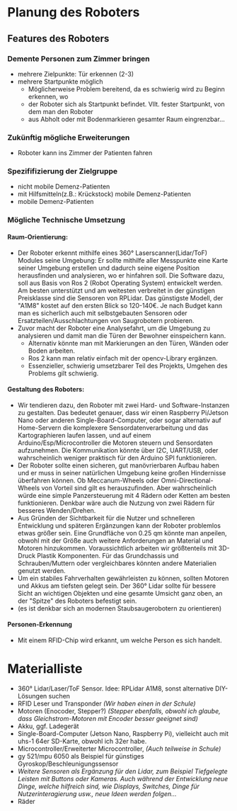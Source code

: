 # Planung des Roboters

## Features des Roboters
### Demente Personen zum Zimmer bringen
* mehrere Zielpunkte: Tür erkennen (2-3)
* mehrere Startpunkte möglich
    * Möglicherweise Problem bereitend, da es schwierig wird zu Beginn erkennen, wo 
    * der Roboter sich als Startpunkt befindet. Vllt. fester Startpunkt, von dem man den Roboter 
    * aus Abholt oder mit Bodenmarkieren gesamter Raum eingrenzbar...

### Zukünftig mögliche Erweiterungen
* Roboter kann ins Zimmer der Patienten fahren

### Spezififizierung der Zielgruppe
* nicht mobile Demenz-Patienten
* mit Hilfsmitteln(z.B.: Krückstock) mobile Demenz-Patienten
* mobile Demenz-Patienten

### Mögliche Technische Umsetzung  
#### Raum-Orientierung:
* Der Roboter erkennt mithilfe eines 360° Laserscanner(Lidar/ToF) Modules seine Umgebung:
Er sollte mithilfe aller Messpunkte eine Karte seiner Umgebung erstellen und dadurch seine 
eigene Position herausfinden und analysieren, wo er hinfahren soll. Die Software dazu, soll aus Basis 
von Ros 2 (Robot Operating System) entwickelt werden.
Am besten unterstützt und am weitesten verbreitet in der günstigen Preisklasse sind die Sensoren von RPLidar.
Das günstigste Modell, der "A1M8" kostet auf den ersten Blick so 120-140€. Je nach Budget kann man es sicherlich auch
mit selbstgebauten Sensoren oder Ersatzteilen/Ausschlachtungen von Saugrobotern probieren.
* Zuvor macht der Roboter eine Analysefahrt, um die Umgebung zu analysieren und damit man die Türen 
der Bewohner einspeichern kann. 
    * Alternativ könnte man mit Markierungen an den Türen, Wänden oder Boden arbeiten.
    * Ros 2 kann man relativ einfach mit der opencv-Library ergänzen.
    * Essenzieller, schwierig umsetzbarer Teil des Projekts, Umgehen des Problems gilt schwierig.

<!---
##### Benötigte Navigationsdaten
* "Orientierungspunkte" : 

   -Kreuzungen  
   -Abbiegungen  
   -dead ends
   -Startpunkte  
   -Zielpunkte  

 * Entfernung zischen "Orientierungspunkten"

 * Kreuzungsausgänge    
--->
#### Gestaltung des Roboters:
* Wir tendieren dazu, den Roboter mit zwei Hard- und Software-Instanzen zu gestalten. 
Das bedeutet genauer, dass wir einen Raspberry Pi/Jetson Nano oder anderen Single-Board-Computer, oder 
sogar alternativ auf Home-Servern die komplexere Sensordatenverarbeitung und das Kartographieren laufen lassen, 
und auf einem Arduino/Esp/Microcontroller die Motoren steuern und Sensordaten aufzunehmen.
Die Kommunikation könnte über I2C, UART/USB, oder wahrscheinlich weniger praktisch für den Arduino SPI funktionieren.
* Der Roboter sollte einen sicheren, gut manövrierbaren Aufbau haben und er muss in seiner natürlichen Umgebung 
keine großen Hindernisse überfahren können. Ob Meccanum-Wheels oder Omni-Directional-Wheels von Vorteil sind
gilt es herauszufinden. Aber wahrscheinlich würde eine simple Panzersteuerung mit 4 Rädern oder Ketten am besten funktionieren.
Denkbar wäre auch die Nutzung von zwei Rädern für besseres Wenden/Drehen.
* Aus Gründen der Sichtbarkeit für die Nutzer und schnelleren Entwicklung und späteren Ergänzungen kann der Roboter
problemlos etwas größer sein. Eine Grundfläche von 0.25 qm könnte man anpeilen, obwohl mit der Größe auch weitere
Anforderungen an Material und Motoren hinzukommen. Voraussichtlich arbeiten wir größtenteils mit 
3D-Druck Plastik Komponenten. Für das Grundchassis und Schrauben/Muttern oder vergleichbares könnten andere Materialien genutzt werden.
* Um ein stabiles Fahrverhalten gewährleisten zu können, sollten Motoren und Akkus am tiefsten gelegt sein. Der 360° Lidar 
sollte für bessere Sicht an wichtigen Objekten und eine gesamte Umsicht ganz oben, an der "Spitze" des Roboters
befestigt sein. 
* (es ist denkbar sich an modernen Staubsaugerobotern zu orientieren)
#### Personen-Erkennung
* Mit einem RFID-Chip wird erkannt, um welche Person es sich handelt.


# Materialliste  

* 360° Lidar/Laser/ToF Sensor. Idee: RPLidar A1M8, sonst alternative DIY-Lösungen suchen
* RFID Leser und Transponder *(Wir haben einen in der Schule)*
* Motoren (Enocoder, Stepper?) *(Stepper ebenfalls, obwohl ich glaube, dass Gleichstrom-Motoren mit Encoder besser geeignet sind)*
* Akku, ggf. Ladegerät
* Single-Board-Computer (Jetson Nano, Raspberry Pi), vielleicht auch mit uhs-1 64er SD-Karte, obwohl ich 32er habe.
* Microcontroller/Erweiterter Microcontroller, *(Auch teilweise in Schule)*
* gy 521/mpu 6050 als Beispiel für günstiges Gyroskop/Beschleunigungssensor
* *Weitere Sensoren als Ergänzung für den Lidar, zum Beispiel Tiefgelegte Leisten mit Buttons oder Kameras.
Auch während der Entwicklung neue Dinge, welche hilfreich sind, wie Displays, Switches, Dinge für Nutzerinteragierung usw., neue Ideen werden folgen...*
* Räder

